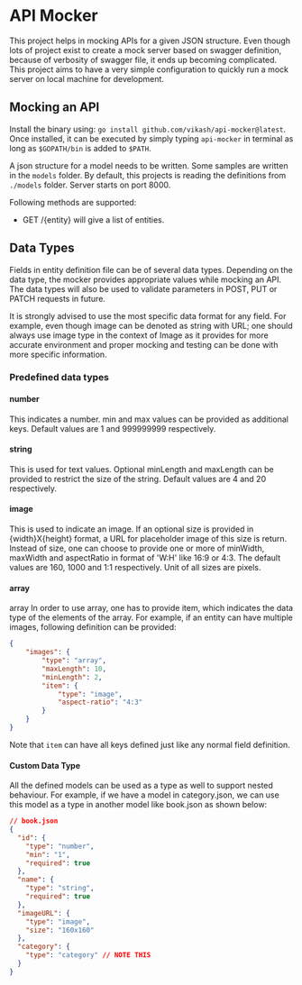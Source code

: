 # API Mocker

This project helps in mocking APIs for a given JSON structure. Even though lots of project exist to create a mock server
based on swagger definition, because of verbosity of swagger file, it ends up becoming complicated. This project aims to
have a very simple configuration to quickly run a mock server on local machine for development. 


## Mocking an API
Install the binary using: `go install github.com/vikash/api-mocker@latest`. Once installed, it can be executed by simply
typing `api-mocker` in terminal as long as `$GOPATH/bin` is added to `$PATH`. 

A json structure for a model needs to be written. Some samples are written in the `models` folder. By default, this
projects is reading the definitions from `./models` folder. Server starts on port 8000. 

Following methods are supported:

* GET /{entity} will give a list of entities.

## Data Types
Fields in entity definition file can be of several data types. 
Depending on the data type, the mocker provides appropriate values while mocking an API. The data types will 
also be used to validate parameters in POST, PUT or PATCH requests in future. 

It is strongly advised to use the most specific data format for any field. For example, 
even though image can be denoted as string with URL; one should always use image type in the context of Image 
as it provides for more accurate environment and proper mocking and testing can be done with more specific information.


### Predefined data types

#### number
This indicates a number. min and max values can be provided as additional keys. 
Default values are 1 and 999999999 respectively.

#### string
This is used for text values. Optional minLength and maxLength can be provided to restrict the size of the string. 
Default values are 4 and 20 respectively.

#### image
This is used to indicate an image. If an optional size is provided in {width}X{height} format, a URL for placeholder image of this size is return.
Instead of size, one can choose to provide one or more of minWidth, maxWidth and aspectRatio in format of 'W:H' like 16:9 or 4:3. The default values are 160, 1000 and 1:1 respectively. Unit of all sizes are pixels.

#### array
array
In order to use array, one has to provide item, which indicates the data type of the elements of the array. For example, if an entity can have multiple images, following definition can be provided:

```json
{
    "images": {
        "type": "array",
        "maxLength": 10,
        "minLength": 2,
        "item": {
            "type": "image",
            "aspect-ratio": "4:3"
        }
    }
}
```
Note that `item` can have all keys defined just like any normal field definition.

#### Custom Data Type
All the defined models can be used as a type as well to support nested behaviour. For example,
if we have a model in category.json, we can use this model as a type in another model like book.json as shown below:
```json
// book.json
{
  "id": {
    "type": "number",
    "min": "1",
    "required": true
  },
  "name": {
    "type": "string",
    "required": true
  },
  "imageURL": {
    "type": "image",
    "size": "160x160"
  },
  "category": {
    "type": "category" // NOTE THIS
  }
}
```